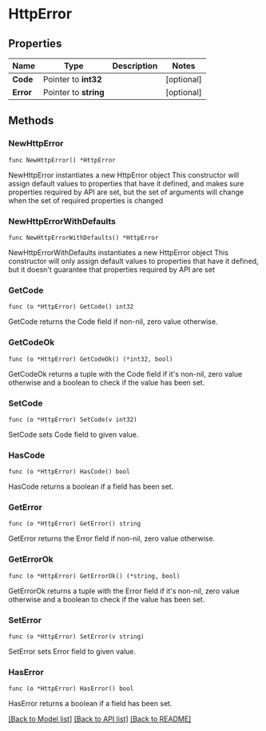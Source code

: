 # HttpError

## Properties

Name | Type | Description | Notes
------------ | ------------- | ------------- | -------------
**Code** | Pointer to **int32** |  | [optional] 
**Error** | Pointer to **string** |  | [optional] 

## Methods

### NewHttpError

`func NewHttpError() *HttpError`

NewHttpError instantiates a new HttpError object
This constructor will assign default values to properties that have it defined,
and makes sure properties required by API are set, but the set of arguments
will change when the set of required properties is changed

### NewHttpErrorWithDefaults

`func NewHttpErrorWithDefaults() *HttpError`

NewHttpErrorWithDefaults instantiates a new HttpError object
This constructor will only assign default values to properties that have it defined,
but it doesn't guarantee that properties required by API are set

### GetCode

`func (o *HttpError) GetCode() int32`

GetCode returns the Code field if non-nil, zero value otherwise.

### GetCodeOk

`func (o *HttpError) GetCodeOk() (*int32, bool)`

GetCodeOk returns a tuple with the Code field if it's non-nil, zero value otherwise
and a boolean to check if the value has been set.

### SetCode

`func (o *HttpError) SetCode(v int32)`

SetCode sets Code field to given value.

### HasCode

`func (o *HttpError) HasCode() bool`

HasCode returns a boolean if a field has been set.

### GetError

`func (o *HttpError) GetError() string`

GetError returns the Error field if non-nil, zero value otherwise.

### GetErrorOk

`func (o *HttpError) GetErrorOk() (*string, bool)`

GetErrorOk returns a tuple with the Error field if it's non-nil, zero value otherwise
and a boolean to check if the value has been set.

### SetError

`func (o *HttpError) SetError(v string)`

SetError sets Error field to given value.

### HasError

`func (o *HttpError) HasError() bool`

HasError returns a boolean if a field has been set.


[[Back to Model list]](../README.md#documentation-for-models) [[Back to API list]](../README.md#documentation-for-api-endpoints) [[Back to README]](../README.md)


